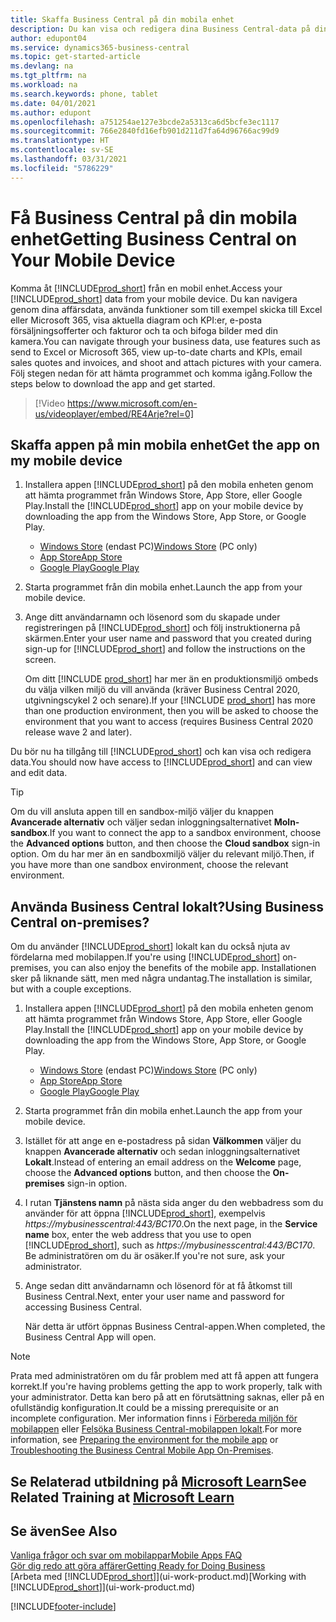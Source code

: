```yaml
---
title: Skaffa Business Central på din mobila enhet
description: Du kan visa och redigera dina Business Central-data på din telefon eller surfplatta.
author: edupont04
ms.service: dynamics365-business-central
ms.topic: get-started-article
ms.devlang: na
ms.tgt_pltfrm: na
ms.workload: na
ms.search.keywords: phone, tablet
ms.date: 04/01/2021
ms.author: edupont
ms.openlocfilehash: a751254ae127e3bcde2a5313ca6d5bcfe3ec1117
ms.sourcegitcommit: 766e2840fd16efb901d211d7fa64d96766ac99d9
ms.translationtype: HT
ms.contentlocale: sv-SE
ms.lasthandoff: 03/31/2021
ms.locfileid: "5786229"
---
```

# <a name="getting-business-central-on-your-mobile-device"></a><span data-ttu-id="d1dfb-103">Få Business Central på din mobila enhet</span><span class="sxs-lookup"><span data-stu-id="d1dfb-103">Getting Business Central on Your Mobile Device</span></span>

<span data-ttu-id="d1dfb-104">Komma åt [!INCLUDE[prod_short](includes/prod_short.md)] från en mobil enhet.</span><span class="sxs-lookup"><span data-stu-id="d1dfb-104">Access your [!INCLUDE[prod_short](includes/prod_short.md)] data from your mobile device.</span></span> <span data-ttu-id="d1dfb-105">Du kan navigera genom dina affärsdata, använda funktioner som till exempel skicka till Excel eller Microsoft 365, visa aktuella diagram och KPI:er, e-posta försäljningsofferter och fakturor och ta och bifoga bilder med din kamera.</span><span class="sxs-lookup"><span data-stu-id="d1dfb-105">You can navigate through your business data, use features such as send to Excel or Microsoft 365, view up-to-date charts and KPIs, email sales quotes and invoices, and shoot and attach pictures with your camera.</span></span> <span data-ttu-id="d1dfb-106">Följ stegen nedan för att hämta programmet och komma igång.</span><span class="sxs-lookup"><span data-stu-id="d1dfb-106">Follow the steps below to download the app and get started.</span></span>

> [!Video https://www.microsoft.com/en-us/videoplayer/embed/RE4Arje?rel=0]

## <a name="get-the-app-on-my-mobile-device"></a><span data-ttu-id="d1dfb-107">Skaffa appen på min mobila enhet</span><span class="sxs-lookup"><span data-stu-id="d1dfb-107">Get the app on my mobile device</span></span>

1. <span data-ttu-id="d1dfb-108">Installera appen [!INCLUDE[prod_short](includes/prod_short.md)] på den mobila enheten genom att hämta programmet från Windows Store, App Store, eller Google Play.</span><span class="sxs-lookup"><span data-stu-id="d1dfb-108">Install the [!INCLUDE[prod_short](includes/prod_short.md)] app on your mobile device by downloading the app from the Windows Store, App Store, or Google Play.</span></span>  

   - <span data-ttu-id="d1dfb-109">[Windows Store](https://go.microsoft.com/fwlink/?LinkId=734848) (endast PC)</span><span class="sxs-lookup"><span data-stu-id="d1dfb-109">[Windows Store](https://go.microsoft.com/fwlink/?LinkId=734848) (PC only)</span></span>
   - [<span data-ttu-id="d1dfb-110">App Store</span><span class="sxs-lookup"><span data-stu-id="d1dfb-110">App Store</span></span>](https://go.microsoft.com/fwlink/?LinkId=734847)
   - [<span data-ttu-id="d1dfb-111">Google Play</span><span class="sxs-lookup"><span data-stu-id="d1dfb-111">Google Play</span></span>](https://go.microsoft.com/fwlink/?LinkId=734849)
2. <span data-ttu-id="d1dfb-112">Starta programmet från din mobila enhet.</span><span class="sxs-lookup"><span data-stu-id="d1dfb-112">Launch the app from your mobile device.</span></span>
3. <span data-ttu-id="d1dfb-113">Ange ditt användarnamn och lösenord som du skapade under registreringen på [!INCLUDE[prod_short](includes/prod_short.md)] och följ instruktionerna på skärmen.</span><span class="sxs-lookup"><span data-stu-id="d1dfb-113">Enter your user name and password that you created during sign-up for [!INCLUDE[prod_short](includes/prod_short.md)] and follow the instructions on the screen.</span></span>

    <span data-ttu-id="d1dfb-114">Om ditt [!INCLUDE [prod_short](includes/prod_short.md)] har mer än en produktionsmiljö ombeds du välja vilken miljö du vill använda (kräver Business Central 2020, utgivningscykel 2 och senare).</span><span class="sxs-lookup"><span data-stu-id="d1dfb-114">If your [!INCLUDE [prod_short](includes/prod_short.md)] has more than one production environment, then you will be asked to choose the environment that you want to access (requires Business Central 2020 release wave 2 and later).</span></span>

<span data-ttu-id="d1dfb-115">Du bör nu ha tillgång till [!INCLUDE[prod_short](includes/prod_short.md)] och kan visa och redigera data.</span><span class="sxs-lookup"><span data-stu-id="d1dfb-115">You should now have access to [!INCLUDE[prod_short](includes/prod_short.md)] and can view and edit data.</span></span>  

> [!TIP]
> <span data-ttu-id="d1dfb-116">Om du vill ansluta appen till en sandbox-miljö väljer du knappen **Avancerade alternativ** och väljer sedan inloggningsalternativet **Moln-sandbox**.</span><span class="sxs-lookup"><span data-stu-id="d1dfb-116">If you want to connect the app to a sandbox environment, choose the **Advanced options** button, and then choose the **Cloud sandbox** sign-in option.</span></span> <span data-ttu-id="d1dfb-117">Om du har mer än en sandboxmiljö väljer du relevant miljö.</span><span class="sxs-lookup"><span data-stu-id="d1dfb-117">Then, if you have more than one sandbox environment, choose the relevant environment.</span></span>

## <a name="using-business-central-on-premises"></a><span data-ttu-id="d1dfb-118">Använda Business Central lokalt?</span><span class="sxs-lookup"><span data-stu-id="d1dfb-118">Using Business Central on-premises?</span></span>

<span data-ttu-id="d1dfb-119">Om du använder [!INCLUDE[prod_short](includes/prod_short.md)] lokalt kan du också njuta av fördelarna med mobilappen.</span><span class="sxs-lookup"><span data-stu-id="d1dfb-119">If you're using [!INCLUDE[prod_short](includes/prod_short.md)] on-premises, you can also enjoy the benefits of the mobile app.</span></span> <span data-ttu-id="d1dfb-120">Installationen sker på liknande sätt, men med några undantag.</span><span class="sxs-lookup"><span data-stu-id="d1dfb-120">The installation is similar, but with a couple exceptions.</span></span>

1. <span data-ttu-id="d1dfb-121">Installera appen [!INCLUDE[prod_short](includes/prod_short.md)] på den mobila enheten genom att hämta programmet från Windows Store, App Store, eller Google Play.</span><span class="sxs-lookup"><span data-stu-id="d1dfb-121">Install the [!INCLUDE[prod_short](includes/prod_short.md)] app on your mobile device by downloading the app from the Windows Store, App Store, or Google Play.</span></span>  

   - <span data-ttu-id="d1dfb-122">[Windows Store](https://go.microsoft.com/fwlink/?LinkId=734848) (endast PC)</span><span class="sxs-lookup"><span data-stu-id="d1dfb-122">[Windows Store](https://go.microsoft.com/fwlink/?LinkId=734848) (PC only)</span></span>
   - [<span data-ttu-id="d1dfb-123">App Store</span><span class="sxs-lookup"><span data-stu-id="d1dfb-123">App Store</span></span>](https://go.microsoft.com/fwlink/?LinkId=734847)
   - [<span data-ttu-id="d1dfb-124">Google Play</span><span class="sxs-lookup"><span data-stu-id="d1dfb-124">Google Play</span></span>](https://go.microsoft.com/fwlink/?LinkId=734849)
2. <span data-ttu-id="d1dfb-125">Starta programmet från din mobila enhet.</span><span class="sxs-lookup"><span data-stu-id="d1dfb-125">Launch the app from your mobile device.</span></span>
3. <span data-ttu-id="d1dfb-126">Istället för att ange en e-postadress på sidan **Välkommen** väljer du knappen **Avancerade alternativ** och sedan inloggningsalternativet **Lokalt**.</span><span class="sxs-lookup"><span data-stu-id="d1dfb-126">Instead of entering an email address on the **Welcome** page, choose the **Advanced options** button, and then choose the **On-premises** sign-in option.</span></span>
4. <span data-ttu-id="d1dfb-127">I rutan **Tjänstens namn** på nästa sida anger du den webbadress som du använder för att öppna [!INCLUDE[prod_short](includes/prod_short.md)], exempelvis *https://mybusinesscentral:443/BC170*.</span><span class="sxs-lookup"><span data-stu-id="d1dfb-127">On the next page, in the **Service name** box, enter the web address that you use to open [!INCLUDE[prod_short](includes/prod_short.md)], such as *https://mybusinesscentral:443/BC170*.</span></span> <span data-ttu-id="d1dfb-128">Be administratören om du är osäker.</span><span class="sxs-lookup"><span data-stu-id="d1dfb-128">If you're not sure, ask your administrator.</span></span>
5. <span data-ttu-id="d1dfb-129">Ange sedan ditt användarnamn och lösenord för at få åtkomst till Business Central.</span><span class="sxs-lookup"><span data-stu-id="d1dfb-129">Next, enter your user name and password for accessing Business Central.</span></span>

   <span data-ttu-id="d1dfb-130">När detta är utfört öppnas Business Central-appen.</span><span class="sxs-lookup"><span data-stu-id="d1dfb-130">When completed, the Business Central App will open.</span></span>

> [!NOTE]
> <span data-ttu-id="d1dfb-131">Prata med administratören om du får problem med att få appen att fungera korrekt.</span><span class="sxs-lookup"><span data-stu-id="d1dfb-131">If you're having problems getting the app to work properly, talk with your administrator.</span></span> <span data-ttu-id="d1dfb-132">Detta kan bero på att en förutsättning saknas, eller på en ofullständig konfiguration.</span><span class="sxs-lookup"><span data-stu-id="d1dfb-132">It could be a missing prerequisite or an incomplete configuration.</span></span> <span data-ttu-id="d1dfb-133">Mer information finns i [Förbereda miljön för mobilappen](/dynamics365/business-central/dev-itpro/deployment/install-business-central-app#prereqs) eller [Felsöka Business Central-mobilappen lokalt](/dynamics365/business-central/dev-itpro/developer/devenv-troubleshooting-the-mobile-app).</span><span class="sxs-lookup"><span data-stu-id="d1dfb-133">For more information, see  [Preparing the environment for the mobile app](/dynamics365/business-central/dev-itpro/deployment/install-business-central-app#prereqs) or [Troubleshooting the Business Central Mobile App On-Premises](/dynamics365/business-central/dev-itpro/developer/devenv-troubleshooting-the-mobile-app).</span></span>

## <a name="see-related-training-at-microsoft-learn"></a><span data-ttu-id="d1dfb-134">Se Relaterad utbildning på [Microsoft Learn](/learn/modules/alternative-interfaces-dynamics-365-business-central/index)</span><span class="sxs-lookup"><span data-stu-id="d1dfb-134">See Related Training at [Microsoft Learn](/learn/modules/alternative-interfaces-dynamics-365-business-central/index)</span></span>

## <a name="see-also"></a><span data-ttu-id="d1dfb-135">Se även</span><span class="sxs-lookup"><span data-stu-id="d1dfb-135">See Also</span></span>

[<span data-ttu-id="d1dfb-136">Vanliga frågor och svar om mobilappar</span><span class="sxs-lookup"><span data-stu-id="d1dfb-136">Mobile Apps FAQ</span></span>](ui-mobile-faq.md)  
[<span data-ttu-id="d1dfb-137">Gör dig redo att göra affärer</span><span class="sxs-lookup"><span data-stu-id="d1dfb-137">Getting Ready for Doing Business</span></span>](ui-get-ready-business.md)  
<span data-ttu-id="d1dfb-138">[Arbeta med [!INCLUDE[prod_short](includes/prod_short.md)]](ui-work-product.md)</span><span class="sxs-lookup"><span data-stu-id="d1dfb-138">[Working with [!INCLUDE[prod_short](includes/prod_short.md)]](ui-work-product.md)</span></span>  


[!INCLUDE[footer-include](includes/footer-banner.md)]